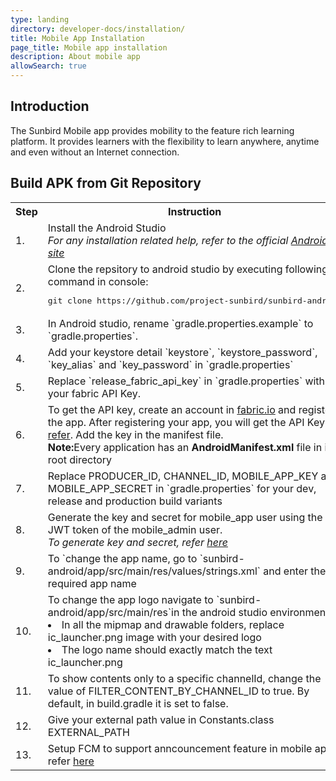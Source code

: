 ```yaml
---
type: landing
directory: developer-docs/installation/
title: Mobile App Installation
page_title: Mobile app installation
description: About mobile app
allowSearch: true
---
```

## Introduction

The Sunbird Mobile app provides mobility to the feature rich learning platform. It provides learners with the flexibility to learn anywhere, anytime and even without an Internet connection. 

## Build APK from Git Repository

<table>
  <tr>
    <th>Step</th>
    <th>Instruction</th>
  </tr>
  <tr>
    <td>1.</td>
    <td>Install the Android Studio<br><i>For any installation related help, refer to the official <a href="https://developer.android.com/studio/index.html">Android site</a></i></td>
  </tr>
  <tr>
    <td>2.</td>
    <td>Clone the repsitory to android studio by executing following command in console:
    <pre>git clone https://github.com/project-sunbird/sunbird-android</pre></td>
  </tr>
  <tr>
    <td>3.</td>
    <td>In Android studio, rename `gradle.properties.example` to `gradle.properties`.</td>
  </tr>
  <tr>
    <td>4.</td>
    <td>Add your keystore detail `keystore`, `keystore_password`, `key_alias` and `key_password` in `gradle.properties`</td>
  </tr>
  <tr>
    <td>5.</td>
    <td>Replace `release_fabric_api_key` in `gradle.properties` with your fabric API Key.</td>
  </tr>
  <tr>
    <td>6.</td>
    <td>To get the API key, create an account in <a href="https://get.fabric.io/" target="_blank">fabric.io</a> and register the app. After registering your app, you will get the API Key. <a href="https://docs.fabric.io/android/fabric/settings/api-keys.html" target="_blank">refer</a>. Add the key in the manifest file.<br><strong>Note:</strong>Every application has an <strong>AndroidManifest.xml</strong> file in its root directory</td>
  </tr>
  <tr>
    <td>7.</td>
    <td>Replace PRODUCER_ID, CHANNEL_ID, MOBILE_APP_KEY and MOBILE_APP_SECRET in `gradle.properties` for your dev, release and production build variants</td>
  </tr>
  <tr>
    <td>8.</td>
    <td>Generate the key and secret for mobile_app user using the JWT token of the mobile_admin user.<br><i>To generate key and secret, refer <a href="https://github.com/project-sunbird/sunbird-devops/blob/master/Installation.md#step-6-generate-key-and-secrets-for-mobile-app">here</a></i></td>
  </tr>
  <tr>
    <td>9.</td>
    <td>To `change the app name,  go to `sunbird-android/app/src/main/res/values/strings.xml` and enter the required app name</td>
  </tr>
  <tr>
    <td>10.</td>
    <td>To change the app logo navigate to `sunbird-android/app/src/main/res`in the android studio environment:
    <li>In all the mipmap and drawable folders, replace ic_launcher.png image with your desired logo</li>
    <li>The logo name should exactly match the text ic_launcher.png</li></td>
  </tr>
  <tr>
    <td>11.</td>
    <td>To show contents only to a specific channelId, change the value of FILTER_CONTENT_BY_CHANNEL_ID to true. By default,  in build.gradle it is set to false. </td>
  </tr>
  <tr>
    <td>12.</td>
    <td>Give your external path value in Constants.class EXTERNAL_PATH</td>
  </tr>
  <tr>
    <td>13.</td>
    <td>Setup FCM to support anncouncement feature in mobile app, refer <a href="https://firebase.google.com/docs/android/setup#manually_add_firebase">here</a></td>
  </tr>
</table>
